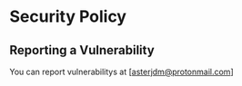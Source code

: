# Security Policy


## Reporting a Vulnerability

You can report vulnerabilitys at [asterjdm@protonmail.com]
